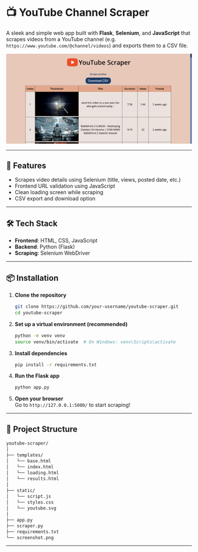 
# 📺 YouTube Channel Scraper

A sleek and simple web app built with **Flask**, **Selenium**, and **JavaScript** that scrapes videos from a YouTube channel (e.g. `https://www.youtube.com/@channel/videos`) and exports them to a CSV file.

![Screenshot](screenshot.png)

---

## 🚀 Features

- Scrapes video details using Selenium (title, views, posted date, etc.)
- Frontend URL validation using JavaScript
- Clean loading screen while scraping
- CSV export and download option

---

## 🛠️ Tech Stack

- **Frontend**: HTML, CSS, JavaScript
- **Backend**: Python (Flask)
- **Scraping**: Selenium WebDriver

---

## 📦 Installation

1. **Clone the repository**
   ```bash
   git clone https://github.com/your-username/youtube-scraper.git
   cd youtube-scraper
   ```

2. **Set up a virtual environment (recommended)**
   ```bash
   python -m venv venv
   source venv/bin/activate  # On Windows: venv\Scripts\activate
   ```

3. **Install dependencies**
   ```bash
   pip install -r requirements.txt
   ```

4. **Run the Flask app**
   ```bash
   python app.py
   ```

5. **Open your browser**  
   Go to `http://127.0.0.1:5000/` to start scraping!

---

## 📁 Project Structure

```
youtube-scraper/
│
├── templates/
│   └── base.html
│   └── index.html
│   └── loading.html
│   └── results.html
│
├── static/
│   └── script.js
│   └── styles.css
│   └── youtube.svg
│
├── app.py
├── scraper.py
├── requirements.txt
└── screenshot.png
```

---
